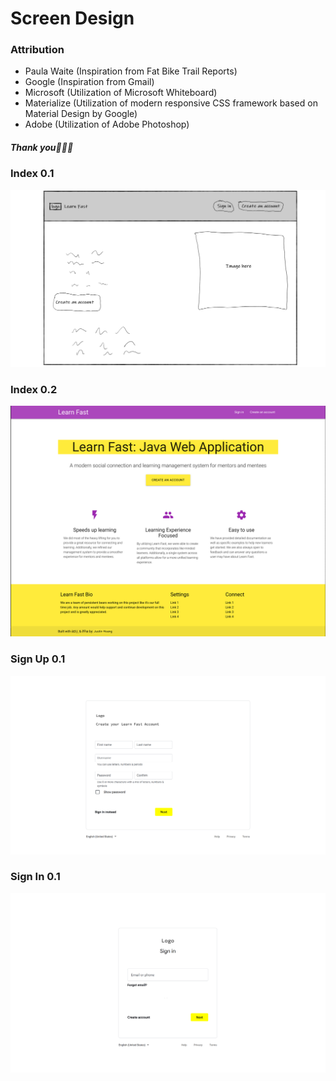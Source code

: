# Screen Design

### Attribution
* Paula Waite (Inspiration from Fat Bike Trail Reports)
* Google (Inspiration from Gmail)
* Microsoft (Utilization of Microsoft Whiteboard)
* Materialize (Utilization of modern responsive CSS framework based on 
  Material Design by Google)
* Adobe (Utilization of Adobe Photoshop)
##### Thank you🙏🙏🙏

### Index 0.1

![Home](learn-fast-screen-design-index0.1.png)

### Index 0.2

![Home](learn-fast-screen-design-index0.2.png)

### Sign Up 0.1

![Sign Up](learn-fast-screen-design-sign-up0.1.png)

### Sign In 0.1

![Sign In](learn-fast-screen-design-sign-in0.1.png)